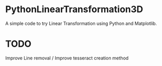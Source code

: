 # PythonLinearTransformation3D
 A simple code to try Linear Transformation using Python and Matplotlib.

# TODO
 Improve Line removal / Improve tesseract creation method
